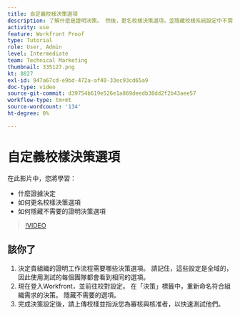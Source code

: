 ```yaml
---
title: 自定義校樣決策選項
description: 了解什麼是證明決策。 然後，更名校樣決策選項，並隱藏校樣系統設定中不需要的選項。
activity: use
feature: Workfront Proof
type: Tutorial
role: User, Admin
level: Intermediate
team: Technical Marketing
thumbnail: 335127.png
kt: 8827
exl-id: 947a67cd-e9bd-472a-af40-33ec93cd65a9
doc-type: video
source-git-commit: d39754b619e526e1a869deedb38dd2f2b43aee57
workflow-type: tm+mt
source-wordcount: '134'
ht-degree: 0%

---
```


# 自定義校樣決策選項

在此影片中，您將學習：

* 什麼證據決定
* 如何更名校樣決策選項
* 如何隱藏不需要的證明決策選項

>[!VIDEO](https://video.tv.adobe.com/v/335127/?quality=12)

## 該你了

1. 決定貴組織的證明工作流程需要哪些決策選項。 請記住，這些設定是全域的，因此使用測試的每個團隊都會看到相同的選項。
1. 現在登入Workfront，並前往校對設定。 在「決策」標籤中，重新命名符合組織需求的決策。 隱藏不需要的選項。
1. 完成決策設定後，請上傳校樣並指派您為審核與核准者，以快速測試他們。


<!--
Lean More URLs
-->
